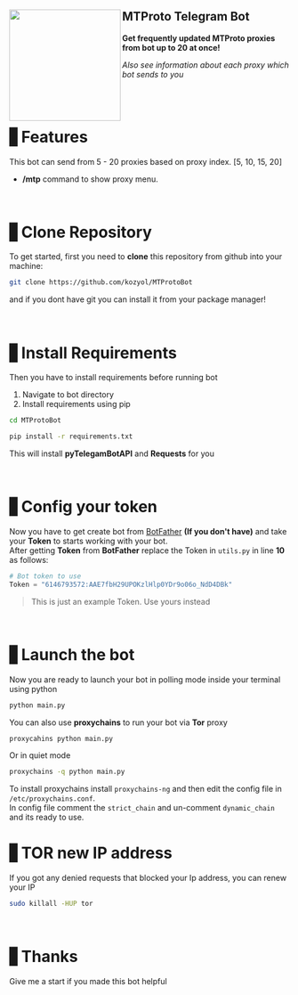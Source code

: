 <h1 align="center">
    <img align='left' src="https://github.com/kozyol/MTProtoBot/assets/118578799/8abb7f24-2547-4e6f-a119-86419fa92342" width=200 height=200/>
    <h2>MTProto Telegram Bot </h2>
  <p><b>Get frequently updated MTProto proxies from bot up to 20 at once!</b></p>
  <p><i>Also see information about each proxy which bot sends to you</i></p>
</h1>
<br><br>


# ▋Features
This bot can send from 5 - 20 proxies based on proxy index. [5, 10, 15, 20]
+ **/mtp** command to show proxy menu.

<br>

# ▋Clone Repository
To get started, first you need to **clone** this repository from github into your machine:
```bash
git clone https://github.com/kozyol/MTProtoBot
```
and if you dont have git you can install it from your package manager!

<br>

# ▋Install Requirements
Then you have to install requirements before running bot
1. Navigate to bot directory
2. Install requirements using pip
```bash
cd MTProtoBot
```
```bash
pip install -r requirements.txt
```
This will install **pyTelegamBotAPI** and **Requests** for you

<br>

# ▋Config your token
Now you have to get create bot from [BotFather](https://t.me/BotFather) **(If you don't have)** and take your **Token** to starts working with your bot.<br>
After getting **Token** from **BotFather** replace the Token in `utils.py` in line **10** as follows:
```python
# Bot token to use
Token = "6146793572:AAE7fbH29UPOKzlHlp0YDr9o06o_NdD4DBk"
```
> This is just an example Token. Use yours instead

<br>

# ▋Launch the bot
Now you are ready to launch your bot in polling mode inside your terminal using python
```bash
python main.py
```
You can also use **proxychains** to run your bot via **Tor** proxy
```bash
proxycahins python main.py
```
Or in quiet mode
```bash
proxychains -q python main.py
```
To install proxychains install `proxychains-ng` and then edit the config file in `/etc/proxychains.conf`.<br>
In config file comment the `strict_chain` and un-comment `dynamic_chain` and its ready to use.
<br>

# ▋TOR new IP address
If you got any denied requests that blocked your Ip address, you can renew your IP
```bash
sudo killall -HUP tor
```

<br>

# ▋Thanks
Give me a start if you made this bot helpful
